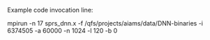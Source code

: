 Example code invocation line:

mpirun -n 17 sprs_dnn.x -f /qfs/projects/aiams/data/DNN-binaries -i 6374505 -a 60000 -n 1024 -l 120 -b 0
